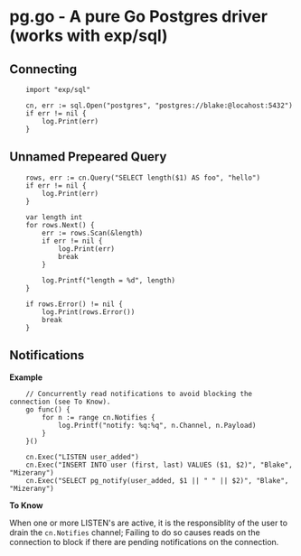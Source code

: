 # pg.go - A pure Go Postgres driver (works with exp/sql)

## Connecting
		import "exp/sql"

		cn, err := sql.Open("postgres", "postgres://blake:@locahost:5432")
		if err != nil {
			log.Print(err)
		}


## Unnamed Prepeared Query

		rows, err := cn.Query("SELECT length($1) AS foo", "hello")
		if err != nil {
			log.Print(err)
		}

		var length int
		for rows.Next() {
			err := rows.Scan(&length)
			if err != nil {
				log.Print(err)
				break
			}

			log.Printf("length = %d", length)
		}

		if rows.Error() != nil {
			log.Print(rows.Error())
			break
		}

## Notifications

**Example**

		// Concurrently read notifications to avoid blocking the connection (see To Know).
		go func() {
			for n := range cn.Notifies {
				log.Printf("notify: %q:%q", n.Channel, n.Payload)
			}
		}()

		cn.Exec("LISTEN user_added")
		cn.Exec("INSERT INTO user (first, last) VALUES ($1, $2)", "Blake", "Mizerany")
		cn.Exec("SELECT pg_notify(user_added, $1 || " " || $2)", "Blake", "Mizerany")

**To Know**

When one or more LISTEN's are active, it is the responsiblity of the user to
drain the `cn.Notifies` channel; Failing to do so causes reads on the
connection to block if there are pending notifications on the connection.
